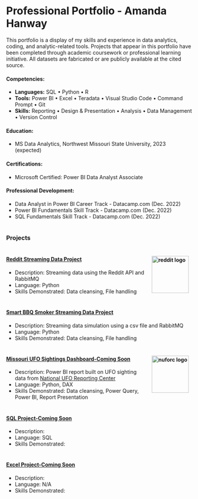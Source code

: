 # Professional Portfolio - Amanda Hanway
This portfolio is a display of my skills and experience in data analytics, coding, and analytic-related tools. Projects that appear in this portfolio have been completed through academic coursework or professional learning initiative. All datasets are fabricated or are publicly available at the cited source.

#### Competencies:
- **Languages:** SQL • Python • R 
- **Tools:** Power BI • Excel • Teradata • Visual Studio Code • Command Prompt • Git    
- **Skills:** Reporting • Design & Presentation • Analysis • Data Management • Version Control  

#### Education:  
- MS Data Analytics, Northwest Missouri State University, 2023 (expected)

#### Certifications:  
- Microsoft Certified: Power BI Data Analyst Associate

#### Professional Development:   
- Data Analyst in Power BI Career Track - Datacamp.com (Dec. 2022)  
- Power BI Fundamentals Skill Track - Datacamp.com (Dec. 2022) 
- SQL Fundamentals Skill Track - Datacamp.com (Dec. 2022) 
#
### Projects
#
#### <img align="right" width="100" height="100" hspace=10 alt="reddit logo" src="https://www.redditinc.com/assets/images/site/reddit-logo.png"> 
#### [Reddit Streaming Data Project](https://github.com/mandi1120/streaming-07-custom-project)
- Description: Streaming data using the Reddit API and RabbitMQ  <br />
- Language: Python  <br />
- Skills Demonstrated: Data cleansing, File handling  <br />
#
#### [Smart BBQ Smoker Streaming Data Project](https://github.com/mandi1120/streaming-05-smart-smoker)
- Description: Streaming data simulation using a csv file and RabbitMQ
- Language: Python 
- Skills Demonstrated: Data cleansing, File handling 
#
#### <img align="right" width="100" height="100" hspace=10 alt="nuforc logo" src="https://nuforc.org/wp-content/uploads/2021/08/nuforc-1.gif"> 
#### [Missouri UFO Sightings Dashboard-Coming Soon](https://github.com/mandi1120/)
- Description: Power BI report built on UFO sighting data from [National UFO Reporting Center](https://nuforc.org/)    
- Language: Python, DAX 
- Skills Demonstrated: Data cleansing, Power Query, Power BI, Report Presentation 
#
#### [SQL Project-Coming Soon](https://github.com/mandi1120/)  
- Description:   
- Language: SQL
- Skills Demonstrated:  
#
#### [Excel Project-Coming Soon](https://github.com/mandi1120/)  
- Description:   
- Language: N/A
- Skills Demonstrated:  
#


